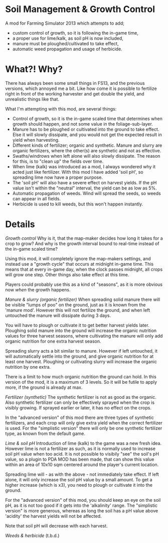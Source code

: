 Soil Management & Growth Control
================================

A mod for Farming Simulator 2013 which attempts to add;
- custom control of growth, so it is following the in-game time,
- a proper use for lime/kalk, as soil pH is now included,
- manure must be ploughed/cultivated to take effect,
- automatic weed propagation and usage of herbicide.


# What?! Why?

There has always been some small things in FS13, and the previous versions, which annoyed me a bit.
Like how come it is possible to fertilize right in front of the working harvester and get double the yield, and unrealistic things like that.

What I'm attempting with this mod, are several things:

- Control of growth, so it is the in-game scaled time that determines when growth should happen, and not some value in the foliage-sub-layer.
- Manure has to be ploughed or cultivated into the ground to take effect. Else it will slowly dissipate, and you would not get the expected result in yield when harvesting.
- Different kinds of fertilizer; organic and synthetic. Manure and slurry are organic fertilizers, where the other(s) are synthetic and not as effective.
- Swaths/windrows when left alone will also slowly dissipate. The reason for this, is to "clean up" the fields over time.
- When lime (kalk) was introduced as a mod, I always wondered why it acted just like fertilizer. With this mod I have added 'soil pH', so spreading lime now have a proper purpose.
- The 'soil pH' will also have a severe effect on harvest yields. If the pH value isn't within the "neutral" interval, the yield can be as low as 5%.
- Automatic propagation of weeds. Wind will spread the seeds, so weeds can appear in all fields.
- Herbicide is used to kill weeds, but this won't happen instantly.


# Details

_Growth control_
Why is it, that the map-maker decides how long it takes for a crop to grow? And why is the growth interval bound to real-time instead of the in-game scaled time?

Using this mod, it will completely ignore the map-makers settings, and instead use a "growth cycle" that occurs at midnight in-game time. This means that at every in-game day,
when the clock passes midnight, all crops will grow one step. Other things also take effect at this time.

Players could probably use this as a kind of "seasons", as it is more obvious now *when* the growth happens.

_Manure & slurry (organic fertilizer)_
When spreading solid manure there will be visible "lumps of poo" on the ground, just as it is known from the 'manure mod'. However this will not fertilize the ground,
and when left untouched the manure will dissipate during 3 days.

You will have to plough or cultivate it to get better harvest yields later. Ploughing solid manure into the ground will increase the organic nutrition values for three harvest seasons,
where cultivating the manure will only add organic nutrition for one extra harvest season.

Spreading slurry acts a bit similar to manure. However if left untouched, it will automatically settle into the ground, and give organic nutrition for at least one harvest.
Ploughing or cultivating slurry will increase the organic nutrition by one extra.

There is a limit to how much organic nutrition the ground can hold. In this version of the mod, it is a maximum of 3 levels.
So it will be futile to apply more, if the ground is already at max.

_Fertilizer (synthetic)_
The synthetic fertilizer is not as good as the organic. Also synthetic fertilizer can only be effectively sprayed when the crop is visibly growing.
If sprayed earlier or later, it has no effect on the crops.

In the "advanced version" of this mod there are three types of synthetic fertilizers, and each crop will only give extra yield when the correct fertilizer is used.
For the "simplistic version" there will only be one synthetic fertilizer type, as known from the default game.

_Lime & soil pH_
Introduction of lime (kalk) to the game was a new fresh idea. However lime is not a fertilizer as such, as it is normally used to increase soil pH value when too acid.
It is not possible to visibily "see" the soil's pH value, so a plugin to PDA MOD has been made, that can show this value within an area of 10x10 sqm centered around the
player's current location.

Spreading lime will - as with the above - not immediately take effect. If left alone, it will only increase the soil pH value by a small amount.
To get a higher increase (which is x3), you need to plough or cultivate it into the ground.

For the "advanced version" of this mod, you should keep an eye on the soil pH, as it is not too good if it gets into the 'alkalinity' range.
The "simplistic version" is more generous, whereas as long the soil has a pH value above 'acidity' the harvest yields will not be affected.

Note that soil pH will decrease with each harvest.

_Weeds & herbicide_
(t.b.d.)

